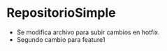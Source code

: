 # RepositorioSimple
- Se modifica archivo para subir cambios en hotfix.
- Segundo cambio para feature1
